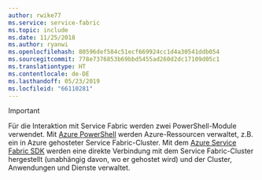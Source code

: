 ```yaml
---
author: rwike77
ms.service: service-fabric
ms.topic: include
ms.date: 11/25/2018
ms.author: ryanwi
ms.openlocfilehash: 80596def584c51ecf669924cc1d4a30541ddb054
ms.sourcegitcommit: 778e7376853b69bbd5455ad260d2dc17109d05c1
ms.translationtype: HT
ms.contentlocale: de-DE
ms.lasthandoff: 05/23/2019
ms.locfileid: "66110281"
---
```

> [!IMPORTANT]
> Für die Interaktion mit Service Fabric werden zwei PowerShell-Module verwendet. Mit [Azure PowerShell](/powershell/azure/install-az-ps) werden Azure-Ressourcen verwaltet, z.B. ein in Azure gehosteter Service Fabric-Cluster. Mit dem [Azure Service Fabric SDK](../articles/service-fabric/service-fabric-get-started.md) werden eine direkte Verbindung mit dem Service Fabric-Cluster hergestellt (unabhängig davon, wo er gehostet wird) und der Cluster, Anwendungen und Dienste verwaltet. 

